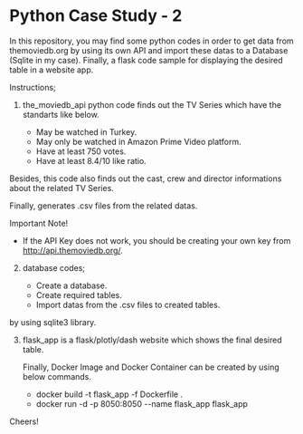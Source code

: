 # Python Case Study - 2

In this repository, you may find some python codes in order to get data from themoviedb.org by using its own API and import these datas to a Database (Sqlite in my case).
Finally, a flask code sample for displaying the desired table in a website app.

Instructions;


1) the_moviedb_api python code finds out the TV Series which have the standarts like below.

    - May be watched in Turkey.
    - May only be watched in Amazon Prime Video platform.
    - Have at least 750 votes.
    - Have at least 8.4/10 like ratio.
  
  Besides, this code also finds out the cast, crew and director informations about the related TV Series.
  
  Finally, generates .csv files from the related datas.
  
  Important Note!
  -  If the API Key does not work, you should be creating your own key from http://api.themoviedb.org/.
  
  
2) database codes;
  
    - Create a database.
    - Create required tables.
    - Import datas from the .csv files to created tables. 
  
  by using sqlite3 library.


3) flask_app is a flask/plotly/dash website which shows the final desired table.

   Finally, Docker Image and Docker Container can be created by using below commands.

    - docker build -t flask_app -f Dockerfile .
    - docker run -d -p 8050:8050 --name flask_app flask_app
    
    
Cheers!
